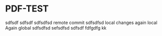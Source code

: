 # PDF-TEST

sdfsdf
sdfsdf
sdfsdfsd
remote commit
sdfsdfsd
local changes
again local
Again global
sdfsdfsd
sefsdfsd
sdfsdf
fdfgdfg
kk
